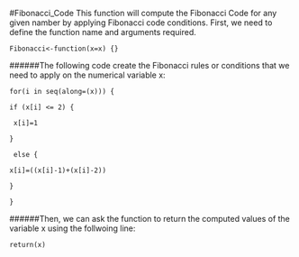#Fibonacci_Code
This function will compute the Fibonacci Code for any given namber by applying Fibonacci code conditions. First, we need to define the function name and arguments required.

`Fibonacci<-function(x=x) {}`

######The following code create the Fibonacci rules or conditions that we need to apply on the numerical variable x:

`for(i in seq(along=(x))) {`


`if (x[i] <= 2) {`

` x[i]=1`

`}`

` else {`

`x[i]=((x[i]-1)+(x[i]-2))`

`}`

`}`

######Then, we can ask the function to return the computed values of the variable x using the follwoing line:

`return(x)`





    
  
